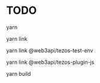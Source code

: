 # TODO


yarn 

yarn link

yarn link @web3api/tezos-test-env

yarn link @web3api/tezos-plugin-js

yarn build